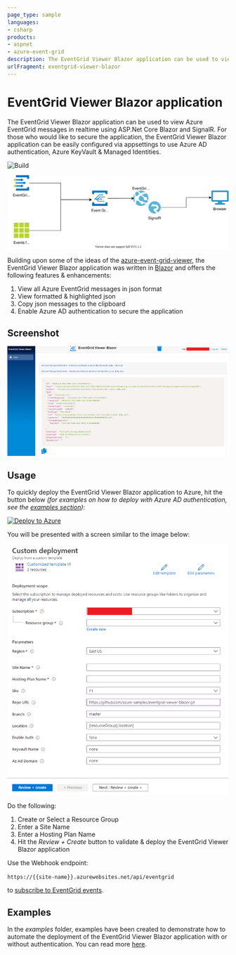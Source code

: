 ```yaml
---
page_type: sample
languages:
- csharp
products:
- aspnet
- azure-event-grid
description: The EventGrid Viewer Blazor application can be used to view Azure EventGrid messages in realtime using ASP.Net Core Blazor and SignalR.
urlFragment: eventgrid-viewer-blazor
---
```


# EventGrid Viewer Blazor application

The EventGrid Viewer Blazor application can be used to view Azure EventGrid messages in realtime using ASP.Net Core Blazor and SignalR.  For those who would like to secure the application, the EventGrid Viewer Blazor application can be easily configured via appsettings to use Azure AD authentication, Azure KeyVault & Managed Identities.

![Build](https://github.com/Azure-Samples/eventgrid-viewer-blazor/workflows/Build/badge.svg)

![overview diagram](./docs/images/overview.drawio.svg)

Building upon some of the ideas of the [azure-event-grid-viewer](https://github.com/Azure-Samples/azure-event-grid-viewer), the EventGrid Viewer Blazor application was written in [Blazor](https://dotnet.microsoft.com/apps/aspnet/web-apps/blazor) and offers the following features & enhancements:

1. View all Azure EventGrid messages in json format
1. View formatted & highlighted json
1. Copy json messages to the clipboard
1. Enable Azure AD authentication to secure the application

## Screenshot

![eventgrid-viewer-blazor Screenshot](docs/images/eventgrid-viewer-blazor-screenshot.png)

## Usage

To quickly deploy the EventGrid Viewer Blazor application to Azure, hit the button below *(for examples on how to deploy with Azure AD authentication, see the [examples section](#examples))*:

[![Deploy to Azure](https://aka.ms/deploytoazurebutton)](https://portal.azure.com/#create/Microsoft.Template/uri/https%3A%2F%2Fraw.githubusercontent.com%2FAzure-Samples%2Feventgrid-viewer-blazor%2Fmain%2Finfrastructure%2Farm%2Fazuredeploy.json)

You will be presented with a screen similar to the image below:

![Deploy to Azure](docs/images/deploy-to-azure-no-auth.png)

Do the following:

1. Create or Select a Resource Group
1. Enter a Site Name
1. Enter a Hosting Plan Name
1. Hit the *Review + Create* button to validate & deploy the EventGrid Viewer Blazor application

Use the Webhook endpoint:

 ```https://{{site-name}}.azurewebsites.net/api/eventgrid```

 to [subscribe to EventGrid events](https://docs.microsoft.com/en-us/azure/event-grid/subscribe-through-portal).

## Examples

In the *examples* folder, examples have been created to demonstrate how to automate the deployment of the EventGrid Viewer Blazor application with or without authentication.  You can read more [here](examples).
